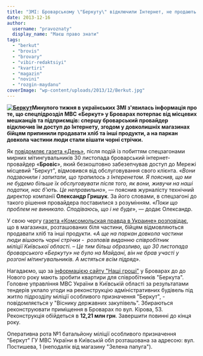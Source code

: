```yaml
---
title: "ЗМІ: Броварському \"Беркуту\" відключили Інтернет, не продають продукти та вішають чорні стрічки"
date: 2013-12-16
author: 
  username: "pravoznaty"
  display_name: "Маєш право знати"
tags: 
  - "berkut"
  - "brovis"
  - "brovary"
  - "vibir-redaktsiyi"
  - "kvartiri"
  - "magazin"
  - "novini"
  - "rozgin-maydanu"
coverImage: "wp-content/uploads/2013/12/Berkut.jpg"
---
```


**[![Беркут](https://mpz.brovary.org/wp-content/uploads/2013/12/Berkut.jpg)](https://mpz.brovary.org/wp-content/uploads/2013/12/Berkut.jpg)Минулого тижня в українських ЗМІ з'явилась інформація про те, що спецпідрозділ МВС «Беркут» у Броварах потерпає від місцевих мешканців та підприємців: спершу броварський провайдер відключив їм доступ до Інтернету, згодом у довколишніх магазинах бійцям припинили продавати хліб та інші продукти, а на паркан довкола частини люди стали вішати чорні стрічки.**

Як [повідомляє газета «День»](https://www.day.kiev.ua/uk/article/cuspilstvo/serce-maydanu), після подій із побиттям спецзагонами мирних мітингувальників 30 листопада броварський інтернет-провайдер «**Бровіс**», який безкоштовно забезепчував доступ до Мережі місцевий "Беркут", відмовився від обслуговування свого клієнта. «_Вони подзвонили і запитали, що трапилось з Інтеренетом. Я пояснив, що ми не будемо більше їх обслуговувати після того, як вони, живучи на наші податки, нас б’ють. Це неправильно_», — пояснив журналісту технічний директор компанії **Олександр Гришук**. За його словами, в спецзагоні до такого рішення провайдера поставилися з розумінням. «_Поки що проблем не виникало. Сподіваюсь, що і не буде_», — додає Олександр.

У свою чергу [газета «Комсомольская правда в Украине» розповідає](https://kp.ua/daily/131213/428963/), що в магазинах, розташованих біля частини, бійцям відмовляються продавати хліб та інші продукти. «_А ще на паркан довкола частини люди вішають чорні стрічки -  розповів виданню співробітник міліції Київської області. – Це тим більш образливо, що 30 листопада броварського «Беркуту» не було на Майдані, він не брав участі у розгоні мітингувальників. А мстяться всім підряд_».

Нагадаємо, що за [інформацією сайту "Наші гроші"](https://nashigroshi.org/2013/11/30/berkutu-yakyj-byv-lyudej-pry-rozhoni-evromajdanu-za-13-miljoniv-roblyat-kvartyry-v-brovarah/) у Броварах до до Нового року мають зробити квартири для співробітників "Беркута". Головне управління МВС України в Київській області за результатами тендерів уклало угоди на реконструкцію адміністративних будівель під житло підрозділу міліції особливого призначення "Беркут", - повідомляється у "Віснику державних закупівель". Збираються реконструювати приміщення в Броварах по вул. Кірова, 53. Реконструкція обійдеться в **12,21 млн грн**. Завершити повинні до кінця року.

Оперативна рота №1 батальйону міліції особливого призначення "Беркут" ГУ МВС України в Київській обл розташована за адресою: вул. Постишева, 1 (неподалік від магазину "Зелена папуга").
